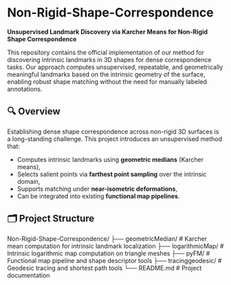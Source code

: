 # Non-Rigid-Shape-Correspondence

**Unsupervised Landmark Discovery via Karcher Means for Non-Rigid Shape Correspondence**

This repository contains the official implementation of our method for discovering intrinsic landmarks in 3D shapes for dense correspondence tasks. Our approach computes unsupervised, repeatable, and geometrically meaningful landmarks based on the intrinsic geometry of the surface, enabling robust shape matching without the need for manually labeled annotations.

## 🔍 Overview

Establishing dense shape correspondence across non-rigid 3D surfaces is a long-standing challenge. This project introduces an unsupervised method that:
- Computes intrinsic landmarks using **geometric medians** (Karcher means),
- Selects salient points via **farthest point sampling** over the intrinsic domain,
- Supports matching under **near-isometric deformations**,
- Can be integrated into existing **functional map pipelines**.

## 🗂️ Project Structure

Non-Rigid-Shape-Correspondence/
├── geometricMedian/     # Karcher mean computation for intrinsic landmark localization
├── logarithmicMap/      # Intrinsic logarithmic map computation on triangle meshes
├── pyFM/                # Functional map pipeline and shape descriptor tools
├── tracinggeodesic/     # Geodesic tracing and shortest path tools
└── README.md            # Project documentation
